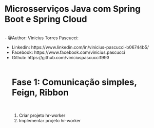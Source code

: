 <h1>Microsserviços Java com Spring Boot e Spring Cloud</h1>

<br>
 - @Author: Vinicius Torres Pascucci:
 <br>
 <ul>
  <li>Linkedin: https://www.linkedin.com/in/vinicius-pascucci-b06744b5/</li>
  <li>Facebook: https://www.facebook.com/vinicius.pascucci </li>
  <li>Github: https://github.com/viniciuspascucci1993 </li>
 
<br>

<h1>Fase 1: Comunicação simples, Feign, Ribbon</h1>

<br>

<ol>
  <li>Criar projeto hr-worker</li>
  <li>Implementar projeto hr-worker</li>
</ol>
